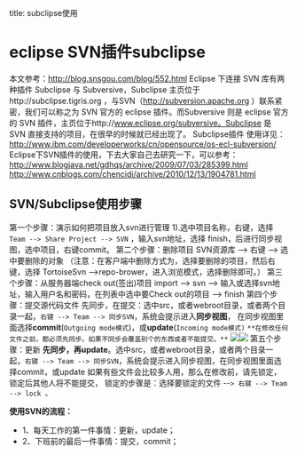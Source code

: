 title: subclipse使用 

#  eclipse SVN插件subclipse 
本文参考：http://blog.snsgou.com/blog/552.html
Eclipse 下连接 SVN 库有两种插件 Subclipse 与 Subversive，Subclipse 主页位于http://subclipse.tigris.org ，与SVN（http://subversion.apache.org ）联系紧密，我们可以称之为 SVN 官方的 eclipse 插件。而Subversive 则是 eclipse 官方的 SVN 插件，主页位于http://www.eclipse.org/subversive。Subclipse 是 SVN 直接支持的项目，在很早的时候就已经出现了。
Subclipse插件
使用详见：http://www.ibm.com/developerworks/cn/opensource/os-ecl-subversion/ 
Eclipse下SVN插件的使用，下去大家自己去研究一下，可以参考：
http://www.blogjava.net/gdhqs/archive/2009/07/03/285399.html
http://www.cnblogs.com/chencidi/archive/2010/12/13/1904781.html
##  SVN/Subclipse使用步骤 
第一个步骤：演示如何把项目放入svn进行管理
1).选中项目名称，右键，选择`  Team --> Share Project --> SVN ` ，输入svn地址，选择 finish，后进行同步视图，选中项目，右键commit。
第二个步骤：删除项目
SVN资源库 --> 右键 --> 选中要删除的对象
（注意：在客户端中删除方式为，选择要删除的项目，然后右键，选择 TortoiseSvn -->repo-brower，进入浏览模式，选择删除即可。）
第三个步骤：从服务器端check out(签出)项目
import --> svn --> 输入或选择svn地址，输入用户名和密码，在列表中选中要Check out的项目 --> finish
第四个步骤：提交源代码文件
先同步，在提交：选中src，或者webroot目录，或者两个目录一起，` 右键 --> Team --> 同步SVN `，系统会提示进入**同步视图**，
在同步视图里面选择**commit**(` Outgoing mode模式 `)，或**update**(` Incoming mode模式) `
` **在修改任何文件之前，都必须先同步。如果不同步会覆盖别个的东西或者不能提交。** `
![](/data/dokuwiki/tooluse/pasted/20150820-072713.png)![](/data/dokuwiki/tooluse/pasted/20150820-072727.png)
第五个步骤：更新
**先同步，再update**。选中src，或者webroot目录，或者两个目录一起，` 右键 --> Team --> 同步SVN `，系统会提示进入同步视图，在同步视图里面选择commit，或update
如果有些文件会比较多人用，那么在修改前，请先锁定，锁定后其他人将不能提交，
锁定的步骤是：选择要锁定的文件 --` > 右键 --> Team --> lock 。 `

**使用SVN的流程：**
  * 1、每天工作的第一件事情：更新，update；
  * 2、下班前的最后一件事情：提交，commit；

